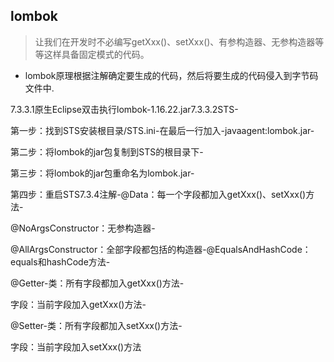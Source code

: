 ## lombok

> 让我们在开发时不必编写getXxx()、setXxx()、有参构造器、无参构造器等等这样具备固定模式的代码。

 - lombok原理根据注解确定要生成的代码，然后将要生成的代码侵入到字节码文件中.
 
7.3.3.1原生Eclipse双击执行lombok-1.16.22.jar7.3.3.2STS-

第一步：找到STS安装根目录/STS.ini-在最后一行加入-javaagent:lombok.jar-

第二步：将lombok的jar包复制到STS的根目录下-

第三步：将lombok的jar包重命名为lombok.jar-

第四步：重启STS7.3.4注解-@Data：每一个字段都加入getXxx()、setXxx()方法-

@NoArgsConstructor：无参构造器-

@AllArgsConstructor：全部字段都包括的构造器-@EqualsAndHashCode：equals和hashCode方法-

@Getter-类：所有字段都加入getXxx()方法-

字段：当前字段加入getXxx()方法-

@Setter-类：所有字段都加入setXxx()方法-

字段：当前字段加入setXxx()方法